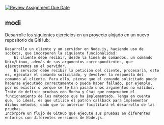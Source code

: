 [![Review Assignment Due Date](https://classroom.github.com/assets/deadline-readme-button-24ddc0f5d75046c5622901739e7c5dd533143b0c8e959d652212380cedb1ea36.svg)](https://classroom.github.com/a/NApXvVde)

## modi
Desarrolle los siguientes ejercicios en un proyecto alojado en un nuevo repositorio de GitHub:

    Desarrolle un cliente y un servidor en Node.js, haciendo uso de sockets, que incorporen la siguiente funcionalidad:
        El cliente debe recibir, desde la línea de comandos, un comando Unix/Linux, además de sus argumentos correspondientes, que ejecutaremos en el servidor.
        El servidor debe recibir la petición del cliente, procesarla, esto es, ejecutar el comando solicitado, y devolver la respuesta del comando al cliente. Para ello, piense que el comando solicitado puede haberse ejecutado correctamente o puede haber fallado, por ejemplo, por no existir o porque se le han pasado unos argumentos no válidos.
    Trate de definir pruebas con Mocha y Chai que comprueben el funcionamiento de los métodos que ha implementado. Tenga en cuenta que, lo ideal, es que utilice el patrón callback para implementar dichos métodos, dado que lo anterior facilitará el desarrollo de las pruebas.
    Incorpore un flujo de GitHub que ejecute sus pruebas en diferentes entornos con diferentes versiones de Node.js.